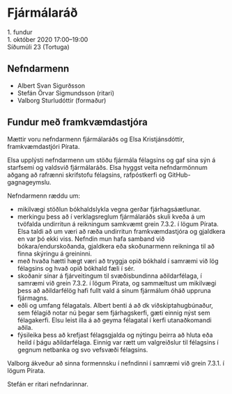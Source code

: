 # Fjármálaráð

1\. fundur  
1\. október 2020 17:00–19:00  
Síðumúli 23 (Tortuga)

## Nefndarmenn

* Albert Svan Sigurðsson
* Stefán Örvar Sigmundsson (ritari)
* Valborg Sturludóttir (formaður)

## Fundur með framkvæmdastjóra

Mættir voru nefndarmenn fjármálaráðs og Elsa Kristjánsdóttir, framkvæmdastjóri Pírata.

Elsa upplýsti nefndarmenn um stöðu fjármála félagsins og gaf sína sýn á starfsemi og valdsvið fjármálaráðs. Elsa hyggst veita nefndarmönnum aðgang að rafrænni skrifstofu félagsins, rafpóstkerfi og GitHub-gagnageymslu.

Nefndarmenn ræddu um:
* mikilvægi stöðlun bókhaldslykla vegna gerðar fjárhagsáætlunar.
* merkingu þess að í verklagsreglum fjármálaráðs skuli kveða á um tvöfalda undirritun á reikningum samkvæmt grein 7.3.2. í lögum Pírata. Elsa taldi að um væri að ræða undirritun framkvæmdastjóra og gjaldkera en var þó ekki viss. Nefndin mun hafa samband við bókara/endurskoðanda, gjaldkera eða skoðunarmenn reikninga til að finna skýringu á greininni.
* með hvaða hætti hægt væri að tryggja opið bókhald í samræmi við lög félagsins og hvað opið bókhald fæli í sér.
* skoðanir sínar á fjárveitingum til svæðisbundinna aðildarfélaga, í samræmi við grein 7.3.2. í lögum Pírata, og sammæltust um mikilvægi þess að aðildarfélög hafi fullt vald á sínum fjármálum óháð uppruna fjármagns.
* eðli og umfang félagatals. Albert benti á að dk viðskiptahugbúnaður, sem félagið notar nú þegar sem fjárhagskerfi, gæti einnig nýst sem félagakerfi. Elsu leist illa á að geyma félagatal í kerfi utanaðkomandi aðila.
* fýsileika þess að krefjast félagsgjalda og nýtingu þeirra að hluta eða heild í þágu aðildarfélaga. Einnig var rætt um valgreiðslur til félagsins í gegnum netbanka og svo vefsvæði félagsins.

Valborg ákveður að sinna formennsku í nefndinni í samræmi við grein 7.3.1. í lögum Pírata.

Stefán er ritari nefndarinnar.